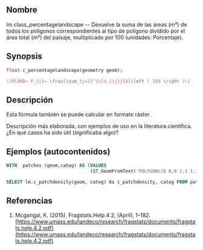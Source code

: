 ## Nombre
lm.class_percentagelandscape --  Devuelve la suma de las áreas (m²) de todos los polígonos correspondientes al tipo de polígono dividido por el área total (m²) del paisaje, multiplicado por 100 (unidades: Porcentaje).
## Synopsis

```sql
float c_percentagelandscape(geometry geom);
```

```tex
\[PLAND= P_{i}= \frac{\sum_{j=1}^{n}a_{ij}}{A}\left ( 100 \right )\]
```

## Descripción

Esta fórmula también se puede calcular en formato ráster.

Descripción más elaborada, con ejemplos de uso en la literatura científica. ¿En qué casos ha sido útil (significaba algo)?


## Ejemplos (autocontenidos)


```sql
WITH  patches (geom,categ) AS (VALUES
                               (ST_GeomFromText('POLYGON((0 0,0 1,1 1,1 0,0 0))',25830),'Urbano'))

SELECT lm.c_patchdensity(geom, categ) As c_patchdensity, categ FROM patches;
```

## Referencias

1. Mcgarigal, K. (2015). Fragstats.Help.4.2, (April), 1–182. [https://www.umass.edu/landeco/research/fragstats/documents/fragstats.help.4.2.pdf](https://www.umass.edu/landeco/research/fragstats/documents/fragstats.help.4.2.pdf)
